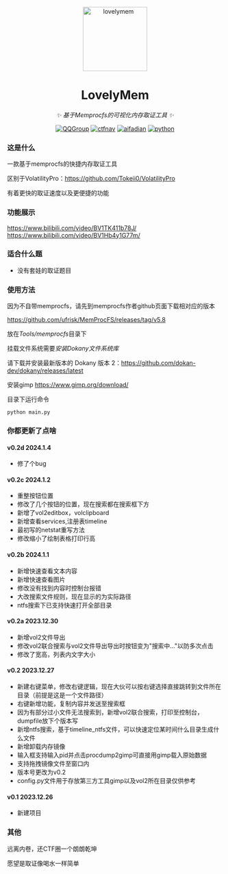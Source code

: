 <!-- markdownlint-disable MD033 MD041 -->
<p align="center">
  <a href="https://ctf.mzy0.com"><img src="https://user-images.githubusercontent.com/111427585/198643702-65d427e0-55b0-4f59-9120-a46c2a5f406c.png" width="150" height="150" alt="lovelymem"></a>
</p>
<div align="center">

# LovelyMem

<!-- prettier-ignore-start -->
<!-- markdownlint-disable-next-line MD036 -->
_✨ 基于Memprocfs的可视化内存取证工具 ✨_
<!-- prettier-ignore-end -->
<a href="https://jq.qq.com/?_wv=1027&k=DzOtbzU4"><img src="https://img.shields.io/badge/QQ%E7%BE%A4-555741990-orange?style=flat-square" alt="QQGroup"></a>
  <a href="http://ctf.dog"><img src="https://img.shields.io/badge/CTF%E5%AF%BC%E8%88%AA%E7%AB%99-ctf.dog-5492ff?style=flat-square" alt="ctfnav"></a>
  <a href="https://afdian.net/@Tokeii"><img src="https://img.shields.io/badge/爱发电-afdian.net-66ccff?style=flat-square" alt="aifadian"></a>
  <a href=".."><img src="https://img.shields.io/badge/Python%20-%203.8+-def1f2?style=flat-square" alt="python"></a>
</div>

### 这是什么
一款基于memprocfs的快捷内存取证工具

区别于VolatilityPro：https://github.com/Tokeii0/VolatilityPro

有着更快的取证速度以及更便捷的功能

### 功能展示
https://www.bilibili.com/video/BV1TK411b78J/
https://www.bilibili.com/video/BV1Hb4y1G77m/

### 适合什么题
  - 没有套娃的取证题目
    
### 使用方法

因为不自带memprocfs，请先到memprocfs作者github页面下载相对应的版本

https://github.com/ufrisk/MemProcFS/releases/tag/v5.8

放在*Tools/memprocfs*目录下

挂载文件系统需要*安装Dokany文件系统库*

请下载并安装最新版本的 Dokany 版本 2：https://github.com/dokan-dev/dokany/releases/latest

安装gimp https://www.gimp.org/download/

目录下运行命令

` python main.py `
### 你都更新了点啥
#### v0.2d 2024.1.4
  - 修了个bug
#### v0.2c 2024.1.2
  - 重整按钮位置
  - 修改了几个按钮的位置，现在搜索都在搜索框下方
  - 新增了vol2editbox，volclipboard
  - 新增查看services,注册表timeline
  - 最初写的netstat重写方法
  - 修改缩小了绘制表格打印行高
#### v0.2b 2024.1.1
  - 新增快速查看文本内容
  - 新增快速查看图片
  - 修改没有找到内容时控制台报错
  - 大改搜索文件规则，现在显示的为实际路径
  - ntfs搜索下已支持快速打开全部目录
#### v0.2a 2023.12.30
  - 新增vol2文件导出
  - 修改vol2联合搜索与vol2文件导出导出时按钮变为"搜索中..."以防多次点击
  - 修改了宽高，列表内文字大小
#### v0.2 2023.12.27
  - 新建右键菜单，修改右键逻辑，现在大伙可以按右键选择直接跳转到文件所在目录（前提是这是一个文件路径）
  - 右键新增功能，复制内容并发送至搜索框
  - 因为有部分过小文件无法搜索到，新增vol2联合搜索，打印至控制台，dumpfile放下个版本写
  - 新增ntfs搜索，基于timeline_ntfs文件，可以快速定位某时间什么目录生成什么文件
  - 新增卸载内存镜像
  - 输入框支持输入pid并点击procdump2gimp可直接用gimp载入原始数据
  - 支持拖拽镜像文件至窗口内
  - 版本号更改为v0.2
  - config.py文件用于存放第三方工具gimp以及vol2所在目录仅供参考
#### v0.1 2023.12.26
  - 新建项目


### 其他
远离内卷，还CTF圈一个朗朗乾坤

愿望是取证像喝水一样简单

